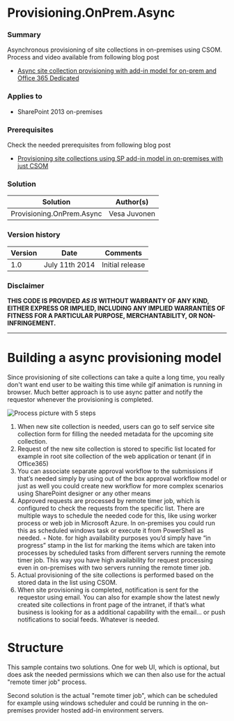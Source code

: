 # Provisioning.OnPrem.Async #

### Summary ###
Asynchronous provisioning of site collections in on-premises using CSOM. Process and video available from following blog post
- [Async site collection provisioning with add-in model for on-prem and Office 365 Dedicated](http://blogs.msdn.com/b/vesku/archive/2014/08/29/async-site-collection-provisioning-with-app-model-for-on-prem-and-office-365-dedicated.aspx "Async site collection provisioning with app model for on-prem and Office 365 Dedicated")

### Applies to ###

-  SharePoint 2013 on-premises


### Prerequisites ###
Check the needed prerequisites from following blog post
- [Provisioning site collections using SP add-in model in on-premises with just CSOM](http://blogs.msdn.com/b/vesku/archive/2014/06/09/provisioning-site-collections-using-sp-app-model-in-on-premises-with-just-csom.aspx "Provisioning site collections using SP App model in on-premises with just CSOM")

### Solution ###
Solution | Author(s)
---------|----------
Provisioning.OnPrem.Async | Vesa Juvonen

### Version history ###
Version  | Date | Comments
---------| -----| --------
1.0  | July 11th 2014 | Initial release

### Disclaimer ###
**THIS CODE IS PROVIDED *AS IS* WITHOUT WARRANTY OF ANY KIND, EITHER EXPRESS OR IMPLIED, INCLUDING ANY IMPLIED WARRANTIES OF FITNESS FOR A PARTICULAR PURPOSE, MERCHANTABILITY, OR NON-INFRINGEMENT.**


----------

# Building a async provisioning model #
Since provisioning of site collections can take a quite a long time, you really don't want end user to be waiting this time while gif animation is running in browser. Much better approach is to use async patter and notify the requestor whenever the provisioning is completed.

![Process picture with 5 steps](http://blogs.msdn.com/cfs-file.ashx/__key/communityserver-blogs-components-weblogfiles/00-00-00-81-08-metablogapi/6644.image_5F00_505B73EC.png)

1. When new site collection is needed, users can go to self service site collection form for filling the needed metadata for the upcoming site collection. 
1. Request of the new site collection is stored to specific list located for example in root site collection of the web application or tenant (if in Office365) 
1. You can associate separate approval workflow to the submissions if that’s needed simply by using out of the box approval workflow model or just as well you could create new workflow for more complex scenarios using SharePoint designer or any other means 
1. Approved requests are processed by remote timer job, which is configured to check the requests from the specific list. There are multiple ways to schedule the needed code for this, like using worker process or web job in Microsoft Azure. In on-premises you could run this as scheduled windows task or execute it from PowerShell as needed. ◦ Note. for high availability purposes you’d simply have “in progress” stamp in the list for marking the items which are taken into processes by scheduled tasks from different servers running the remote timer job. This way you have high availability for request processing even in on-premises with two servers running the remote timer job.
1. Actual provisioning of the site collections is performed based on the stored data in the list using CSOM. 
1. When site provisioning is completed, notification is sent for the requestor using email. You can also for example show the latest newly created site collections in front page of the intranet, if that’s what business is looking for as a additional capability with the email… or push notifications to social feeds. Whatever is needed.

 
# Structure #
This sample contains two solutions. One for web UI, which is optional, but does ask the needed permissions which we can then also use for the actual "remote timer job" process.

Second solution is the actual "remote timer job", which can be scheduled for example using windows scheduler and could be running in the on-premises provider hosted add-in environment servers.
